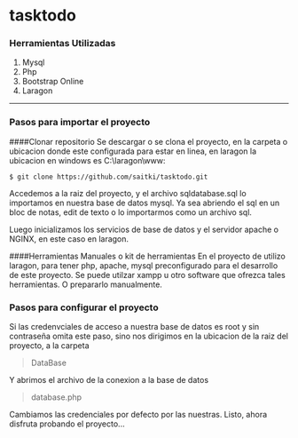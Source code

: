 # tasktodo

### Herramientas Utilizadas
                
1. Mysql
2. Php
3. Bootstrap Online
4. Laragon
              
----
### Pasos para importar el proyecto              
####Clonar repositorio
Se descargar o se clona el proyecto, en la carpeta o ubicacion donde este configurada para estar en linea, en laragon la ubicacion en windows es C:\laragon\www\:

`$ git clone https://github.com/saitki/tasktodo.git`

Accedemos a la raiz del proyecto, y el archivo sqldatabase.sql lo importamos en nuestra base de datos mysql. Ya sea abriendo el sql en un bloc de notas, edit de texto o lo importarmos como un archivo sql.

Luego inicializamos los servicios de base de datos y el servidor apache o NGINX, en este caso en laragon.

####Herramientas Manuales o kit de herramientas
En el proyecto de utilizo laragon, para tener php, apache, mysql preconfigurado para el desarrollo de este proyecto. Se puede utilzar xampp u otro software que ofrezca tales herramientas. O prepararlo manualmente.

### Pasos para configurar el proyecto 

Si las credenvciales de acceso a nuestra base de datos es root y sin contraseña omita este paso, sino nos dirigimos en la ubicacion de la raiz del proyecto, a la carpeta

> DataBase

Y abrimos el archivo de la conexion a la base de datos 

> database.php 

Cambiamos las credenciales por defecto por las nuestras.
Listo, ahora disfruta probando el proyecto...
